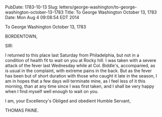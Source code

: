 PubDate: 1783-10-13
Slug: letters/george-washington/to-george-washington-october-13-1783
Title: To George Washington  October 13, 1783
Date: Mon Aug  4 09:08:54 EDT 2014

   To George Washington  October 13, 1783

   BORDENTOWN,

   SIR:

   I returned to this place last Saturday from Philadelphia, but not in a
   condition of health fit to wait on you at Rocky hill. I was taken with a
   severe attack of the fever last Wednesday while at Col. Biddle's,
   accompanied, as is usual in the complaint, with extreme pains in the back.
   But as the fever has been but of short duration with those who caught it
   late in the season, I am in hopes that a few days will terminate mine, as
   I feel less of it this morning, than at any time since I was first taken,
   and I shall be very happy when I find myself well enough to wait on you.

   I am, your Excellency's Obliged and obedient Humble Servant,

   THOMAS PAINE.

    
